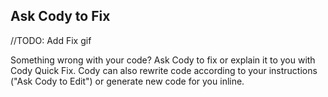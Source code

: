 ## Ask Cody to Fix

//TODO: Add Fix gif

Something wrong with your code? Ask Cody to fix or explain it to you with Cody Quick Fix. Cody can also rewrite code according to your instructions ("Ask Cody to Edit") or generate new code for you inline.  